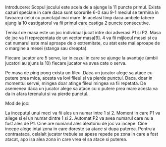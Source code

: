 Introducere:
Scopul jocului este acela de a ajunge la 11 puncte primul. Exista cazuri speciale in care daca sunt scorurile 6-0 sau 9-1 meciul se termina in favoarea celui cu punctajul mai mare. In acelasi timp daca ambele tabere ajung la 10 castigatorul va fii primul care castiga 2 puncte consecutive.

Tenisul de masa este un joc individual jucat intre doi adverasi P1 si P2. Masa de joc va fi reprezentata de un vector masa[9]. 4 va fii mijlocul mesei si cu cat numarul este mai aproape de o extremitate, cu atat este mai aproape de o margine a mesei (stanga sau dreapta).

Fiecare jucator are 5 serve, iar in cazul in care se ajunge la avantaje (ambii jucatori au ajuns la 10) fiecare jucator va avea cate o serva.

Pe masa de ping pong exista un fileu. Daca un jucator alege sa atace cu putere prea mica, acesta va lovi fileul si va pierde punctul. Daca, doar in momentul servei, mingea doar atinge fileul mingea va fii repetata. De asemenea daca un jucator alege sa atace cu o putere prea mare acesta va da in afara terenului si va pierde punctul.

Mod de joc:

La inceputul unui meci va fii ales un numar intre 1 si 2. Moment in care P1 va allege si el un numar dintre 1 si 2. Automat P2 va avea numarul care nu a fost ales de P1. Cine are numarul ales aleatoriu de joc va incepe. 
Cine incepe alege intai zona in care doreste sa atace si dupa puterea. Pentru a contraataca, celalalt jucator trebuie sa apese repede pe zona in care a fost atacat, apo isa alea zona in care vrea el sa atace si puterea.

